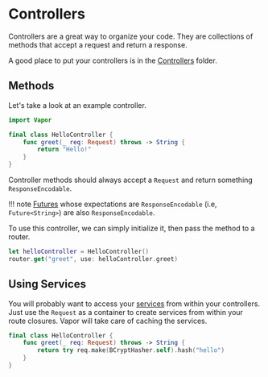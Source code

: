 # Controllers

Controllers are a great way to organize your code. They are collections of methods that accept a request and return a response.

A good place to put your controllers is in the [Controllers](structure.md#controllers) folder.

## Methods

Let's take a look at an example controller.

```swift
import Vapor

final class HelloController {
	func greet(_ req: Request) throws -> String {
		return "Hello!"
	}
}
```

Controller methods should always accept a `Request` and return something `ResponseEncodable`. 

!!! note
    [Futures](async.md) whose expectations are `ResponseEncodable` (i.e, `Future<String>`) are also `ResponseEncodable`.

To use this controller, we can simply initialize it, then pass the method to a router.

```swift
let helloController = HelloController()
router.get("greet", use: helloController.greet)
```

## Using Services

You will probably want to access your [services](services.md) from within your controllers. Just use the `Request` as a container to create services from within your route closures. Vapor will take care of caching the services.

```swift
final class HelloController {
	func greet(_ req: Request) throws -> String {
		return try req.make(BCryptHasher.self).hash("hello")
	}
}
```
